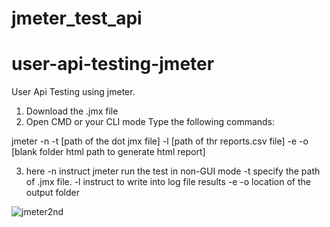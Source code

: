 # jmeter_test_api
# user-api-testing-jmeter
User Api Testing using jmeter.
1. Download the .jmx file
2. Open CMD or your CLI mode
Type the following commands:

jmeter -n -t [path of the dot jmx file] -l [path of thr reports.csv file] -e -o [blank folder html path to generate html report] 


3. here
 -n   instruct jmeter run the test in non-GUI mode
 -t   specify the path of .jmx file.
 -l    instruct to write into log file results
 -e -o   location of the output folder
 
![jmeter2nd](https://user-images.githubusercontent.com/32200084/160451488-33fdb6a7-cf7f-49fe-bce0-37c2602965af.JPG)
